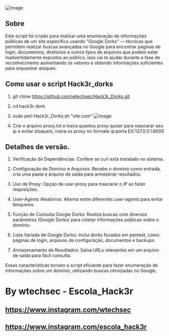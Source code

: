 ![image](https://github.com/user-attachments/assets/36b5e597-e049-4b6e-9aa7-1b43b2aaebcf)



## Sobre

Este script foi criado para realizar uma enumeração de informações públicas de um site específico usando "Google Dorks" — técnicas que permitem realizar buscas avançadas no Google para encontrar páginas de login, documentos, diretórios e outros tipos de arquivos que podem estar inadvertidamente expostos ao público, isso vai te ajudar durante a fase de reconhecimento aumentando os vetores e obtendo informações suficientes para orquestrar ataques.

## Como usar o script Hack3r_dorks

1. git clone https://github.com/wtechsec/Hack3r_Dorks.git
2. cd hack3r-dork
3. sudo perl Hack3r_Dorks.sh "site.com"
![image](https://github.com/user-attachments/assets/8f399654-67db-4614-b9df-7feed9c998d2)

4. Crie o arquivo proxy.txt e insira quantos proxy quiser para mascarar seu ip e evitar bloqueio, insira os proxy no formato ip:porta
   EX:127.0.0.1:8000

## Detalhes de versão.



1. Verificação de Dependências: Confere se curl está instalado no sistema.


2. Configuração de Domínio e Arquivos: Recebe o domínio como entrada, cria uma pasta e arquivo de saída para armazenar resultados.


3. Uso de Proxy: Opção de usar proxy para mascarar o IP ao fazer requisições.


4. User-Agents Aleatórios: Alterna entre diferentes user-agents para evitar bloqueios.


5. Função de Consulta Google Dorks: Realiza buscas com diversos parâmetros (Google Dorks) para coletar informações públicas sobre o domínio.


6. Lista Variada de Google Dorks: Inclui dorks focados em pentest, como páginas de login, arquivos de configuração, documentos e backups.


7. Armazenamento de Resultados: Salva URLs relevantes em um arquivo de saída para fácil consulta.



Essas características tornam o script eficiente para fazer enumeração de informações sobre um domínio, utilizando buscas otimizadas no Google.



# By wtechsec - Escola_Hack3r
## https://www.instagram.com/wtechsec
## https://www.instagram.com/escola_hack3r

